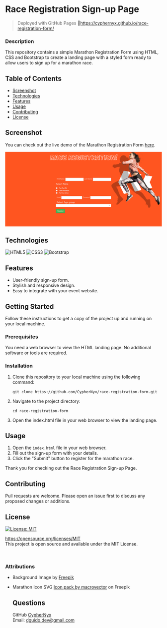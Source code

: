 # Race Registration Sign-up Page
> Deployed with GitHub Pages 🔗https://cyphernyx.github.io/race-registration-form/

### Description

This repository contains a simple Marathon Registration Form using HTML, CSS and Bootstrap to create a landing page with a styled form ready to allow users to sign up for a marathon race.

## Table of Contents

- [Screenshot](#screenshot)
- [Technologies](#technologies)
- [Features](#features)
- [Usage](#usage)
- [Contributing](#contributing)
- [License](#license)

## Screenshot

You can check out the live demo of the Marathon Registration Form [here](https://cyphernyx.github.io/race-registration-form/).

![Marathon Race Sign-up Page](./assets/screencapture-cyphernyx-github-io-race-registration-form-2023-10-31-22_38_15.png)

## Technologies
![HTML5](https://img.shields.io/badge/HTML5-%23E34F26.svg?style=for-the-badge&logo=html5&logoColor=white)
![CSS3](https://img.shields.io/badge/CSS3-%231572B6.svg?style=for-the-badge&logo=css3&logoColor=white)
![Bootstrap](https://img.shields.io/badge/Bootstrap-%23563D7C.svg?style=for-the-badge&logo=bootstrap&logoColor=white)




## Features

- User-friendly sign-up form.
- Stylish and responsive design.
- Easy to integrate with your event website.

## Getting Started

Follow these instructions to get a copy of the project up and running on your local machine.

### Prerequisites

You need a web browser to view the HTML landing page. No additional software or tools are required.

### Installation

1. Clone this repository to your local machine using the following command:

   ```shell
   git clone https://github.com/CypherNyx/race-registration-form.git

2. Navigate to the project directory:

     ```shell
    cd race-registration-form

3. Open the index.html file in your web browser to view the landing page.

## Usage

1. Open the `index.html` file in your web browser.
2. Fill out the sign-up form with your details.
3. Click the "Submit" button to register for the marathon race.

Thank you for checking out the Race Registration Sign-up Page.

## Contributing
Pull requests are welcome. Please open an issue first to discuss any proposed changes or additions.
<br>

## License
[![License: MIT](https://img.shields.io/badge/License-MIT-yellow.svg)](https://opensource.org/licenses/MIT)
  
  https://opensource.org/licenses/MIT <br> 
  This project is open source and available under the MIT License.

<br>

### Attributions

- Background Image by <a href="https://www.freepik.com/free-psd/running-shoes-banner-template_10244684.htm#from_view=detail_serie">Freepik</a>
- Marathon Icon SVG <a href="https://www.freepik.com/free-vector/marathon-runners-isometric-icons-set-running-athletes-sports-equipment-isolated-vector-illustration_58596498.htm#page=2&query=running%20icons&position=15&from_view=search&track=ais">Icon pack by macrovector</a> on Freepik

  ## Questions
  GitHub [CypherNyx](https://github.com/CypherNyx)<br>
  Email: dguido.dev@gmail.com